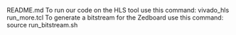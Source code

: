 README.md
To run our code on the HLS tool use this command:
vivado_hls run_more.tcl 
To generate a bitstream for the Zedboard use this command:
source run_bitstream.sh 
